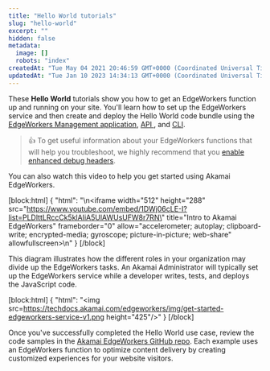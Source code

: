 ```yaml
---
title: "Hello World tutorials"
slug: "hello-world"
excerpt: ""
hidden: false
metadata: 
  image: []
  robots: "index"
createdAt: "Tue May 04 2021 20:46:59 GMT+0000 (Coordinated Universal Time)"
updatedAt: "Tue Jan 10 2023 14:34:13 GMT+0000 (Coordinated Universal Time)"
---
```

These **Hello World** tutorials show you how to get an EdgeWorkers function up and running on your site. You'll learn how to set up the EdgeWorkers service and then create and deploy the Hello World code bundle using the [EdgeWorkers Management application](doc:hello-world-edgeworkers-management-application), [API ](doc:api-hello-world), and [CLI](doc:cli-hello-world).

> 👍 To get useful information about your EdgeWorkers functions that will help you troubleshoot, we highly recommend that you [enable enhanced debug headers](doc:enable-enhanced-debug-headers).

You can also watch this video to help you get started using Akamai EdgeWorkers.

[block:html]
{
  "html": "\n<iframe width=\"512\" height=\"288\" src=\"https://www.youtube.com/embed/1DWj06cLE-I?list=PLDlttLRccCk5klAIiA5UlAWUsUFW8r7RN\" title=\"Intro to Akamai EdgeWorkers\" frameborder=\"0\" allow=\"accelerometer; autoplay; clipboard-write; encrypted-media; gyroscope; picture-in-picture; web-share\" allowfullscreen></iframe>\n"
}
[/block]


This diagram illustrates how the different roles in your organization may divide up the EdgeWorkers tasks. An Akamai Administrator will typically set up the EdgeWorkers service while a developer writes, tests, and deploys the JavaScript code.

[block:html]
{
  "html": "<img src=https://techdocs.akamai.com/edgeworkers/img/get-started-edgeworkers-service-v1.png height=\"425\"/>"
}
[/block]


Once you've successfully completed the Hello World use case, review the code samples in the [Akamai EdgeWorkers GitHub repo](https://github.com/akamai/edgeworkers-examples/tree/master/edgecompute/examples). Each example uses an EdgeWorkers function to optimize content delivery by creating customized experiences for your website visitors.
